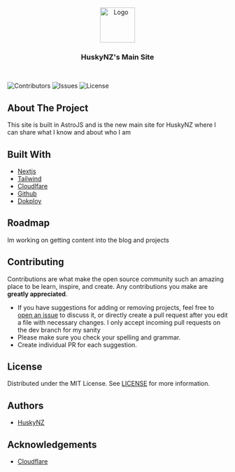 <br/>
<p align="center">
  <a href="https://github.com/HuskyNZ/11">
    <img src="https://serv.hnz.li/logo/default.png" alt="Logo" width="80" height="80">
  </a>

  <h3 align="center">HuskyNZ's Main Site</h3>
  <br>

</p>

![Contributors](https://img.shields.io/github/contributors/HuskyNZ/11?color=dark-green) ![Issues](https://img.shields.io/github/issues/HuskyNZ/11) ![License](https://img.shields.io/github/license/HuskyNZ/11)

## About The Project

This site is built in AstroJS and is the new main site for HuskyNZ where I can share what I know and about who I am


## Built With

- [Nextjs](https://nextjs.org/)
- [Tailwind](https://tailwindcss.com/)
- [Cloudlfare](https://www.cloudflare.com/)
- [Github](https://github.com/)
- [Dokploy](https://dokploy.com/)
## Roadmap

Im working on getting content into the blog and projects

## Contributing

Contributions are what make the open source community such an amazing place to be learn, inspire, and create. Any contributions you make are **greatly appreciated**.

- If you have suggestions for adding or removing projects, feel free to [open an issue](https://github.com/huskynz/11/issues/new) to discuss it, or directly create a pull request after you edit a file with necessary changes. I only accept incoming pull requests on the dev branch for my sanity
- Please make sure you check your spelling and grammar.
- Create individual PR for each suggestion.

## License

Distributed under the MIT License. See [LICENSE](https://github.com/huskynz/11/blob/master/LICENSE) for more information.

## Authors

- [HuskyNZ](https://www.husky.nz)

## Acknowledgements

- [Cloudflare](https://cloudflare.com)
